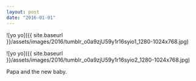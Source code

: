 ```yaml
---
layout: post
date: "2016-01-01"
---
```


![yo yo]({{ site.baseurl }}/assets/images/2016/tumblr_o0a9zjU59y1r16syio1_1280-1024x768.jpg)

![yo yo]({{ site.baseurl }}/assets/images/2016/tumblr_o0a9zjU59y1r16syio2_1280-1024x768.jpg)

Papa and the new baby.
